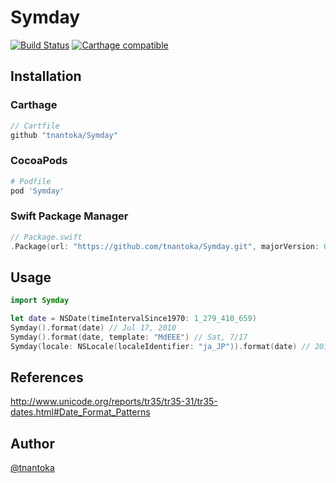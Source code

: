 # Symday

[![Build Status](https://travis-ci.org/tnantoka/Symday.svg?branch=master)](https://travis-ci.org/tnantoka/Symday)
[![Carthage compatible](https://img.shields.io/badge/Carthage-compatible-4BC51D.svg?style=flat)](https://github.com/Carthage/Carthage)

## Installation

### Carthage

```swift
// Cartfile
github "tnantoka/Symday"
```

### CocoaPods

```ruby
# Podfile
pod 'Symday'
```

### Swift Package Manager

```swift
// Package.swift
.Package(url: "https://github.com/tnantoka/Symday.git", majorVersion: 0),
```

## Usage

```swift
import Symday

let date = NSDate(timeIntervalSince1970: 1_279_410_659)
Symday().format(date) // Jul 17, 2010
Symday().format(date, template: "MdEEE") // Sat, 7/17
Symday(locale: NSLocale(localeIdentifier: "ja_JP")).format(date) // 2010年7月17日
```

## References

http://www.unicode.org/reports/tr35/tr35-31/tr35-dates.html#Date_Format_Patterns

## Author

[@tnantoka](https://twitter.com/tnantoka)


